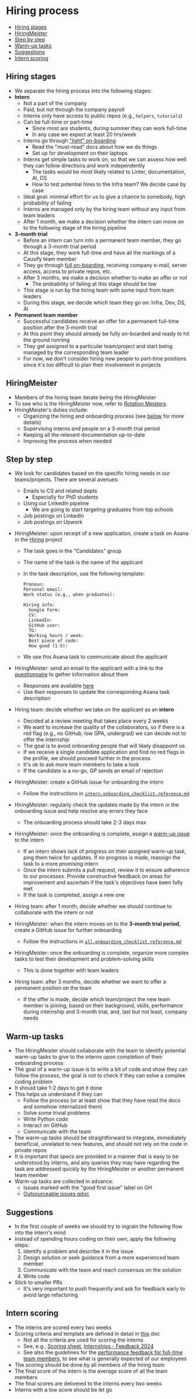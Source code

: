 # Hiring process

<!-- toc -->

- [Hiring stages](#hiring-stages)
- [HiringMeister](#hiringmeister)
- [Step by step](#step-by-step)
- [Warm-up tasks](#warm-up-tasks)
- [Suggestions](#suggestions)
- [Intern scoring](#intern-scoring)

<!-- tocstop -->

## Hiring stages

- We separate the hiring process into the following stages:
- **Intern**
  - Not a part of the company
  - Paid, but not through the company payroll
  - Interns only have access to public repos (e.g., `helpers`, `tutorials`)
  - Can be full-time or part-time
    - Since most are students, during summer they can work full-time
    - In any case we expect at least 20 hrs/week
  - Interns go through
    ["light" on-boarding](/docs/onboarding/intern.onboarding_checklist.reference.md)
    - Read the "must-read" docs about how we do things
    - Set up for development on their laptops
  - Interns get simple tasks to work on, so that we can assess how well they can
    follow directions and work independently
    - The tasks would be most likely related to Linter, documentation, AI, DS
    - How to test potential hires to the Infra team? We decide case by case
  - Ideal goal: minimal effort for us to give a chance to somebody, high
    probability of failing
  - Interns are managed only by the hiring team without any input from team
    leaders
  - After 1 month, we make a decision whether the intern can move on to the
    following stage of the hiring pipeline
- **3-month trial**
  - Before an intern can turn into a permanent team member, they go through a
    3-month trial period
  - At this stage, they work full-time and have all the markings of a Causify
    team member
  - They go through
    [full on-boarding](/docs/onboarding/all.onboarding_checklist.reference.md),
    receiving company e-mail, server access, access to private repos, etc.
  - After 3 months, we make a decision whether to make an offer or not
    - The probability of failing at this stage should be low
  - This stage is run by the hiring team with some input from team leaders
  - During this stage, we decide which team they go on: Infra, Dev, DS, AI
- **Permanent team member**
  - Successful candidates receive an offer for a permanent full-time position
    after the 3-month trial
  - At this point they should already be fully on-boarded and ready to hit the
    ground running
  - They get assigned to a particular team/project and start being managed by
    the corresponding team leader
  - For now, we don't consider hiring new people to part-time positions since
    it's too difficult to plan their involvement in projects

## HiringMeister

- Members of the hiring team iterate being the HiringMeister
- To see who is the HiringMeister now, refer to
  [Rotation Meisters](https://docs.google.com/spreadsheets/d/1Ab6a3BVeLX1l1B3_A6rNY9pHRsofeoCw2ip2dkQ6SdA)
- HiringMeister's duties include:
  - Organizing the hiring and onboarding process (see [below](#step-by-step) for
    more details)
  - Supervising interns and people on a 3-month trial period
  - Keeping all the relevant documentation up-to-date
  - Improving the process when needed

## Step by step

- We look for candidates based on the specific hiring needs in our
  teams/projects. There are several avenues:
  - Emails to CS and related depts
    - Especially for PhD students
  - Using our LinkedIn pipeline
    - We are going to start targeting graduates from top schools
  - Job postings on LinkedIn
  - Job postings on Upwork

- HiringMeister: upon receipt of a new application, create a task on Asana in
  the
  [Hiring](https://app.asana.com/1/1208196877870190/project/1208280136292379/list/1208280159230261)
  project
  - The task goes in the "Candidates" group
  - The name of the task is the name of the applicant
  - In the task description, use the following template:

    ```verbatim
    Pronoun:
    Personal email:
    Work status (e.g., when graduates):

    Hiring info:
      Google Form:
      CV:
      LinkedIn:
      GitHub user:
      TG:
      Working hours / week:
      Best piece of code:
      How good (1-5):
    ```
  - We use this Asana task to communicate about the applicant

- HiringMeister: send an email to the applicant with a link to the
  [questionnaire](https://docs.google.com/forms/d/e/1FAIpQLScWAavYiYj1IfWGP1QEv2jqjKvQKnFjseryhzmIIHZKnZ4HkA/viewform)
  to gather information about them
  - Responses are available
    [here](https://docs.google.com/forms/d/1NUsjbTyXBoITQZ6z8nqmTydFPcWl0kWEQZJZzzYXUeM/edit#responses)
  - Use their responses to update the corresponding Asana task description

- Hiring team: decide whether we take on the applicant as an **intern**
  - Decided at a review meeting that takes place every 2 weeks
  - We want to increase the quality of the collaborators, so if there is a red
    flag (e.g., no GitHub, low GPA, undergrad) we can decide not to offer the
    internship
  - The goal is to avoid onboarding people that will likely disappoint us
  - If we receive a single candidate application and find no red flags in the
    profile, we should proceed further in the process
  - It's ok to ask more team members to take a look
  - If the candidate is a no-go, GP sends an email of rejection

- HiringMeister: create a GitHub issue for onboarding the intern
  - Follow the instructions in
    [`intern.onboarding_checklist.reference.md`](/docs/onboarding/intern.onboarding_checklist.reference.md)

- HiringMeister: regularly check the updates made by the intern in the
  onboarding issue and help resolve any errors they face
  - The onboarding process should take 2-3 days max

- HiringMeister: once the onboarding is complete, assign a
  [warm-up issue](#warm-up-tasks) to the intern
  - If an intern shows lack of progress on their assigned warm-up task, ping
    them twice for updates. If no progress is made, reassign the task to a more
    promising intern
  - Once the intern submits a pull request, review it to ensure adherence to our
    processes. Provide constructive feedback on areas for improvement and
    ascertain if the task's objectives have been fully met
  - If the task is completed, assign a new one

- Hiring team: after 1 month, decide whether we should continue to collaborate
  with the intern or not

- HiringMeister: when the intern moves on to the **3-month trial period**,
  create a GitHub issue for further onboarding
  - Follow the instructions in
    [`all.onboarding_checklist.reference.md`](/docs/onboarding/all.onboarding_checklist.reference.md)

- HiringMeister: once the onboarding is complete, organize more complex tasks to
  test their development and problem-solving skills
  - This is done together with team leaders

- Hiring team: after 3 months, decide whether we want to offer a permanent
  position on the team
  - If the offer is made, decide which team/project the new team member is
    joining, based on their background, skills, performance during internship
    and 3-month trial, and, last but not least, company needs

## Warm-up tasks

- The HiringMeister should collaborate with the team to identify potential
  warm-up tasks to give to the interns upon completion of their onboarding
  process
- The goal of a warm-up issue is to write a bit of code and show they can follow
  the process, the goal is not to check if they can solve a complex coding
  problem
- It should take 1-2 days to get it done
- This helps us understand if they can
  - Follow the process (or at least show that they have read the docs and
    somehow internalized them)
  - Solve some trivial problems
  - Write Python code
  - Interact on GitHub
  - Communicate with the team
- The warm-up tasks should be straightforward to integrate, immediately
  beneficial, unrelated to new features, and should not rely on the code in
  private repos
- It is important that specs are provided in a manner that is easy to be
  understood by interns, and any queries they may have regarding the task are
  addressed quickly by the HiringMeister or another permanent team member
- Warm-up tasks are collected in advance:
  - Issues marked with the "good first issue" label on GH
  - [Outsourceable issues gdoc](https://docs.google.com/document/d/1uuezdmcsV9TG2YwXGvEd0PBgWScCpR-QPOcySI5LPIA/edit#heading=h.vcvkivfud7be)

## Suggestions

- In the first couple of weeks we should try to ingrain the following flow into
  the intern's mind
- Instead of spending hours coding on their own, apply the following steps:
  1. Identify a problem and describe it in the issue
  2. Design solution or seek guidance from a more experienced team member
  3. Communicate with the team and reach consensus on the solution
  4. Write code
- Stick to smaller PRs
  - It's very important to push frequently and ask for feedback early to avoid
    large refactoring

## Intern scoring

- The interns are scored every two weeks
- Scoring criteria and template are defined in detail in
  [this](/docs/work_organization/all.contributor_scoring.how_to_guide.md) doc
  - Not all the criteria are used for scoring the interns
  - See, e.g.,
    [Scoring sheet](https://docs.google.com/spreadsheets/d/1eIzQnUZFiCAei4_vYnNWc_wDRfpSHgCdDmIeqnDm78Y),
    [Internships - Feedback 2024](https://docs.google.com/spreadsheets/d/1FCuM3dPP3QZCT7iOHSKXls-maSZ0Mwj7BjsbaUq-T0Y/edit?gid=1816709202#gid=1816709202)
  - See also the guidelines for the
    [performance feedback for full-time team members](https://docs.google.com/document/d/1wkG7c8LYhCnBINDRTpWcCLEQ5E9cW_A_bt4jr-Vxy64/edit#heading=h.16akje28vcjx),
    to see what is generally expected of our employees
- The scoring should be done by all members of the hiring team
- The final score of the intern is the average score of all the team members
- The final scores are delivered to the interns every two weeks
- Interns with a low score should be let go
